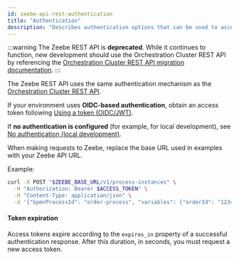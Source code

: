 ```yaml
---
id: zeebe-api-rest-authentication
title: "Authentication"
description: "Describes authentication options that can be used to access Zeebe REST API."
---
```


:::warning
The Zeebe REST API is **deprecated**. While it continues to function, new development should use the Orchestration Cluster REST API by referencing the [Orchestration Cluster REST API migration documentation](/apis-tools/migration-manuals/migrate-to-camunda-api.md).
:::

The Zeebe REST API uses the same authentication mechanism as the [Orchestration Cluster REST API](../orchestration-cluster-api-rest/orchestration-cluster-api-rest-authentication.md).

If your environment uses **OIDC-based authentication**, obtain an access token following [Using a token (OIDC/JWT)](../orchestration-cluster-api-rest/orchestration-cluster-api-rest-authentication.md#using-a-token-oidcjwt).

If **no authentication is configured** (for example, for local development), see [No authentication (local development)](../orchestration-cluster-api-rest/orchestration-cluster-api-rest-authentication.md#no-authentication-local-development).

When making requests to Zeebe, replace the base URL used in examples with your Zeebe API URL.

Example:

```bash
curl -X POST "$ZEEBE_BASE_URL/v1/process-instances" \
  -H "Authorization: Bearer $ACCESS_TOKEN" \
  -H "Content-Type: application/json" \
  -d '{"bpmnProcessId": "order-process", "variables": {"orderId": "12345"}}'
```

#### Token expiration

Access tokens expire according to the `expires_in` property of a successful authentication response. After this duration, in seconds, you must request a new access token.
